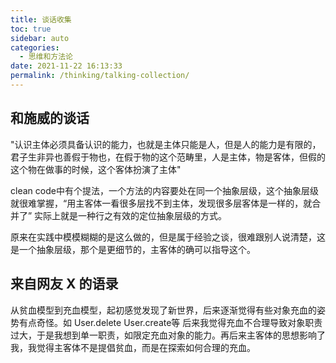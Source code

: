 ```yaml
---
title: 谈话收集
toc: true
sidebar: auto
categories: 
  - 思维和方法论
date: 2021-11-22 16:13:33
permalink: /thinking/talking-collection/
---
```


## 和施威的谈话

"认识主体必须具备认识的能力，也就是主体只能是人，但是人的能力是有限的，君子生非异也善假于物也，在假于物的这个范畴里，人是主体，物是客体，但假的这个物在做事的时候，这个客体扮演了主体"

clean code中有个提法，一个方法的内容要处在同一个抽象层级，这个抽象层级就很难掌握，“用主客体一看很多层找不到主体，发现很多层客体是一样的，就合并了” 实际上就是一种行之有效的定位抽象层级的方式。

原来在实践中模模糊糊的是这么做的，但是属于经验之谈，很难跟别人说清楚，这是一个抽象层级，那个是更细节的，主客体的确可以指导这个。

## 来自网友 X 的语录

从贫血模型到充血模型，起初感觉发现了新世界，后来逐渐觉得有些对象充血的姿势有点奇怪。如
User.delete
User.create等
后来我觉得充血不合理导致对象职责过大，于是我想到单一职责，如限定充血对象的能力。再后来主客体的思想影响了我，我觉得主客体不是提倡贫血，而是在探索如何合理的充血。


